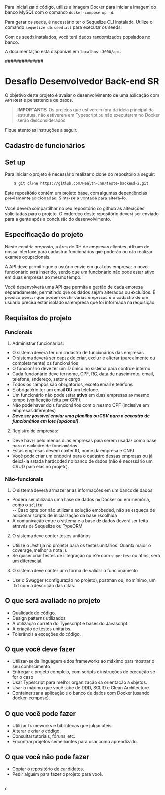 

Para inicializar o código, utilize a imagem Docker para iniciar a imagem do banco MySQL com o comando `docker-compose up -d`.

Para gerar os seeds, é necessário ter o Sequelize CLI instalado. Utilize o comando `sequelize db:seed:all` para executar os seeds.

Com os seeds instalados, você terá dados randomizados populados no banco.

A documentação está disponível em `localhost:3000/api`.


##############


# Desafio Desenvolvedor Back-end SR

O objetivo deste projeto é avaliar o desenvolvimento de uma aplicação com API Rest e persistência de dados.

> **IMPORTANTE:** Os projetos que estiverem fora da ideia principal da estrutura, não estiverem em Typescript ou não executarem no Docker serão desconsiderados.

Fique atento as instruções a seguir.

## Cadastro de funcionários

## Set up

Para iniciar o projeto é necessário realizar o clone do repositório a seguir:

```bash
    $ git clone https://github.com/Health-Inn/teste-backend-2.git
```

Este repositório contém um projeto base, com algumas dependências previamente adicionadas. Sinta-se a vontade para alterá-lo.
<br/><br/>Você deverá compartilhar no seu repositório do github as alterações solicitadas para o projeto. 
O endereço deste repositório deverá ser enviado para a gente após a conclusão do desenvolvimento.

## Especificação do projeto

Neste cenário proposto, a área de RH de empresas clientes utilizam de nossa interface para cadastrar funcionários que poderão ou não realizar exames ocupacionais.

A API deve permitir que o usuário envie em qual das empresas o novo funcionário será inserido, sendo que um funcionário não pode estar ativo em duas empresas ao mesmo tempo.

Você desenvolverá uma API que permita a gestão de cada empresa separadamente, permitindo que os dados sejam alterados ou excluídos. É preciso pensar que podem existir várias empresas e o cadastro de um usuário precisa estar isolado na empresa que foi informada na requisição.


## Requisitos do projeto

### Funcionais

1. Administrar funcionários: 

- O sistema deverá ter um cadastro de funcionários das empresas
- O sistema deverá ser capaz de criar, excluir e alterar (parcialmente ou completamente) os funcionários
- O funcionário deve ter um ID único no sistema para controle interno
- Cada funcionário deve ter nome, CPF, RG, data de nascimento, email, telefone, endereço, setor e cargo
- Todos os campos são obrigatórios, exceto email e telefone.
- É obrigatório ter um email **OU** um telefone.
- Um funcionário não pode estar **ativo** em duas empresas ao mesmo tempo (verificação feita por CPF).
- Não pode haver dois funcionários com o mesmo CPF (inclusive em empresas diferentes)
- ***Deve ser possível enviar uma planilha ou CSV para o cadastro de funcionários em lote [opcional]***.

2. Registro de empresas:

- Deve haver pelo menos duas empresas para serem usadas como base para o cadastro de funcionários.
- Estas empresas devem conter ID, nome da empresa e CNPJ
- Você pode criar um endpoint para o cadastro dessas empresas ou já deixá-la setada hardcoded no banco de dados (não é necessário um CRUD para elas no projeto).

### Não-funcionais
   
1. O sistema deverá armazenar as informações em um banco de dados
 
- Poderá ser utilizada uma base de dados no Docker ou em memória, como o `sqlite`<br/>
-- Caso opte por não utilizar a solução embbeded, não se esqueça de adicionar scripts de inicialização da base escolhida<br/>
- A comunicação entre o sistema e a base de dados deverá ser feita através de Sequelize ou TypeORM

2. O sistema deve conter testes unitários

- Utilize o Jest (já no projeto) para os testes unitários. Quanto maior o coverage, melhor a nota :).
- Se quiser criar testes de integração ou e2e com `supertest` ou afins, será um diferencial.

3. O sistema deve conter uma forma de validar o funcionamento
   
- Use o Swagger (configuração no projeto), postman ou, no mínimo, um .txt com a descrição das rotas.

## O que será avaliado no projeto

- Qualidade de código.
- Design patterns utilizados.
- A utilização correta do Typescript e bases do Javascript.
- A criação de testes unitários.
- Tolerância a exceções do código.

## O que você deve fazer

- Utilizar-se da linguagem e dos frameworks ao máximo para mostrar o seu conhecimento
- Entregar o projeto completo, com scripts e instruções de execução se for o caso
- Usar Typescript para melhor organização da orientação a objetos.
- Usar o máximo que você sabe de DDD, SOLID e Clean Architecture.
- Containerizar a aplicação e o banco de dados com Docker (usando docker-compose).

## O que você pode fazer

- Utilizar frameworks e bibliotecas que julgar úteis.
- Alterar e criar o código.
- Consultar tutoriais, fóruns, etc.
- Encontrar projetos semelhantes para usar como aprendizado.

## O que você não pode fazer

- Copiar o repositório de candidatos.
- Pedir alguém para fazer o projeto para você.


##

c
  

